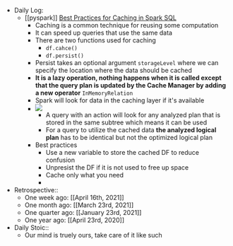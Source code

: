 - Daily Log:
    - [[pyspark]] [Best Practices for Caching in Spark SQL](https://towardsdatascience.com/best-practices-for-caching-in-spark-sql-b22fb0f02d34)
        - Caching is a common technique for reusing some computation
        - It can speed up queries that use the same data
        - There are two functions used for caching
            - `df.cahce()`
            - `df.persist()`
        - Persist takes an optional argument `storageLevel` where we can specify the location where the data should be cached
        - **It is a lazy operation, nothing happens when it is called except that the query plan is updated by the Cache Manager by adding a new operator** `InMemoryRelation`
        - Spark will look for data in the caching layer if it's available
        - ![](https://firebasestorage.googleapis.com/v0/b/firescript-577a2.appspot.com/o/imgs%2Fapp%2Fforever-learning%2Fcih91BCeaf.png?alt=media&token=fea198a1-984e-482c-8e17-5d5a3465763b)
            - A query with an action will look for any analyzed plan that is stored in the same subtree which means it can be used
            - For a query to utilize the cached data **the analyzed logical plan** has to be identical but not the optimized logical plan
        - Best practices
            - Use a new variable to store the cached DF to reduce confusion
            - Unpresist the DF if it is not used to free up space
            - Cache only what you need
            -
- Retrospective::
    - One week ago: [[April 16th, 2021]]
    - One month ago: [[March 23rd, 2021]]
    - One quarter ago: [[January 23rd, 2021]]
    - One year ago: [[April 23rd, 2020]]
- Daily Stoic::
    - Our mind is truely ours, take care of it like such
